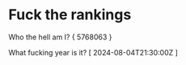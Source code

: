 # Fuck the rankings

Who the hell am I?
{ 5768063 }

What fucking year is it?
[ 2024-08-04T21:30:00Z ]

